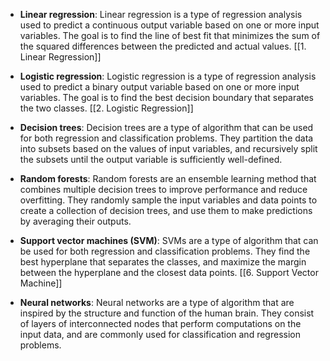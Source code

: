 
-   **Linear regression**: Linear regression is a type of regression analysis used to predict a continuous output variable based on one or more input variables. The goal is to find the line of best fit that minimizes the sum of the squared differences between the predicted and actual values. [[1. Linear Regression]]
    
-   **Logistic regression**: Logistic regression is a type of regression analysis used to predict a binary output variable based on one or more input variables. The goal is to find the best decision boundary that separates the two classes. [[2. Logistic Regression]]
    
-   **Decision trees**: Decision trees are a type of algorithm that can be used for both regression and classification problems. They partition the data into subsets based on the values of input variables, and recursively split the subsets until the output variable is sufficiently well-defined.
    
-   **Random forests**: Random forests are an ensemble learning method that combines multiple decision trees to improve performance and reduce overfitting. They randomly sample the input variables and data points to create a collection of decision trees, and use them to make predictions by averaging their outputs.
    
-   **Support vector machines (SVM)**: SVMs are a type of algorithm that can be used for both regression and classification problems. They find the best hyperplane that separates the classes, and maximize the margin between the hyperplane and the closest data points. [[6. Support Vector Machine]]
    
-   **Neural networks**: Neural networks are a type of algorithm that are inspired by the structure and function of the human brain. They consist of layers of interconnected nodes that perform computations on the input data, and are commonly used for classification and regression problems.